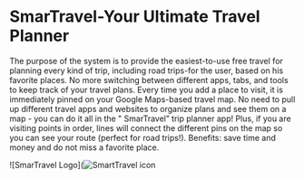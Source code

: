 # SmarTravel-Your Ultimate Travel Planner
The purpose of the system is to provide the easiest-to-use free travel for planning every kind of
trip, including road trips-for the user, based on his favorite places. No more switching between
different apps, tabs, and tools to keep track of your travel plans. Every time you add a place to
visit, it is immediately pinned on your Google Maps-based travel map. No need to pull up
different travel apps and websites to organize plans and see them on a map - you can do it all in
the " SmarTravel” trip planner app! Plus, if you are visiting points in order, lines will connect the
different pins on the map so you can see your route (perfect for road trips!). Benefits: save time
and money and do not miss a favorite place.

![SmarTravel Logo](![SmartTravel icon](https://github.com/vladi4560/SmarTravel-Client/assets/64600121/9a07b8ca-36ff-4918-9571-0d4d82dd964a)
